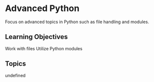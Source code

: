 # Advanced Python

Focus on advanced topics in Python such as file handling and modules.

## Learning Objectives
Work with files
Utilize Python modules

## Topics
undefined